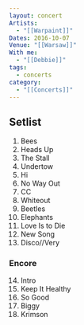```yaml
---
layout: concert
Artists:
  - "[[Warpaint]]"
Dates: 2016-10-07
Venue: "[[Warsaw]]"
With me:
  - "[[Debbie]]"
tags:
  - concerts
category:
  - "[[Concerts]]"
---
```


## Setlist

1. Bees
2. Heads Up
3. The Stall
4. Undertow
5. Hi
6. No Way Out
7. CC
8. Whiteout
9. Beetles
10. Elephants
11. Love Is to Die
12. New Song
13. Disco//Very

### Encore
14. Intro
15. Keep It Healthy
16. So Good
17. Biggy
18. Krimson
